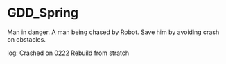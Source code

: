# GDD_Spring
Man in danger. A man being chased by Robot. Save him by avoiding crash on obstacles.



log:
Crashed on 0222
Rebuild from stratch
